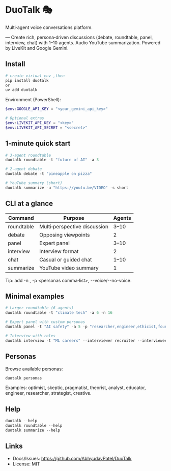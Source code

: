 # DuoTalk 🎭

Multi‑agent voice conversations platform.

— Create rich, persona‑driven discussions (debate, roundtable, panel, interview, chat) with 1–10 agents. Audio YouTube summarization. Powered by LiveKit and Google Gemini.

## Install

```powershell
# create virtual env ,then
pip install duotalk
or
uv add duotalk
```

Environment (PowerShell):

```powershell
$env:GOOGLE_API_KEY = "<your_gemini_api_key>"

# Optional extras
$env:LIVEKIT_API_KEY = "<key>"
$env:LIVEKIT_API_SECRET = "<secret>"
```

## 1‑minute quick start

```powershell
# 3‑agent roundtable
duotalk roundtable -t "future of AI" -a 3

# 2‑agent debate
duotalk debate -t "pineapple on pizza"

# YouTube summary (short)
duotalk summarize -u "https://youtu.be/VIDEO" -s short 
```

## CLI at a glance

| Command | Purpose | Agents |
|---|---|---|
| roundtable | Multi‑perspective discussion | 3–10 |
| debate | Opposing viewpoints | 2 |
| panel | Expert panel | 3–10 |
| interview | Interview format | 2 |
| chat | Casual or guided chat | 1–10 |
| summarize | YouTube video summary | 1 |

Tip: add -n <turns>, -p <personas comma‑list>, --voice/--no-voice.

## Minimal examples

```powershell
# Larger roundtable (6 agents)
duotalk roundtable -t "climate tech" -a 6 -n 16

# Expert panel with custom personas
duotalk panel -t "AI safety" -a 5 -p "researcher,engineer,ethicist,founder,policy"

# Interview with roles
duotalk interview -t "ML careers" --interviewer recruiter --interviewee engineer -n 12
```

## Personas

Browse available personas:

```powershell
duotalk personas
```

Examples: optimist, skeptic, pragmatist, theorist, analyst, educator, engineer, researcher, strategist, creative.

## Help

```powershell
duotalk --help
duotalk roundtable --help
duotalk summarize --help
```

## Links

- Docs/Issues: https://github.com/AbhyudayPatel/DuoTalk
- License: MIT
